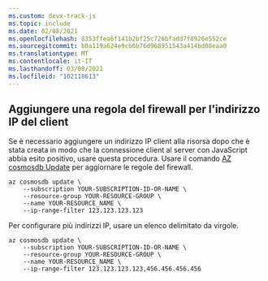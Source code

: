 ```yaml
---
ms.custom: devx-track-js
ms.topic: include
ms.date: 02/08/2021
ms.openlocfilehash: 8353ffea6f141b2bf25c726bfadd7f8926e552ce
ms.sourcegitcommit: b0a119a624e9cb6b76d968951543a414bd08eaa0
ms.translationtype: MT
ms.contentlocale: it-IT
ms.lasthandoff: 03/08/2021
ms.locfileid: "102118613"
---
```

## <a name="add-firewall-rule-for-your-client-ip-address"></a>Aggiungere una regola del firewall per l'indirizzo IP del client

Se è necessario aggiungere un indirizzo IP client alla risorsa dopo che è stata creata in modo che la connessione client al server con JavaScript abbia esito positivo, usare questa procedura. Usare il comando [AZ cosmosdb Update](/cli/azure/cosmosdb#az_cosmosdb_update) per aggiornare le regole del firewall.


```azurecli
az cosmosdb update \
    --subscription YOUR-SUBSCRIPTION-ID-OR-NAME \
    --resource-group YOUR-RESOURCE-GROUP \
    --name YOUR-RESOURCE_NAME \
    --ip-range-filter 123.123.123.123
```

Per configurare più indirizzi IP, usare un elenco delimitato da virgole.

```azurecli
az cosmosdb update \
    --subscription YOUR-SUBSCRIPTION-ID-OR-NAME \
    --resource-group YOUR-RESOURCE-GROUP \
    --name YOUR-RESOURCE_NAME \
    --ip-range-filter 123.123.123.123,456.456.456.456
```